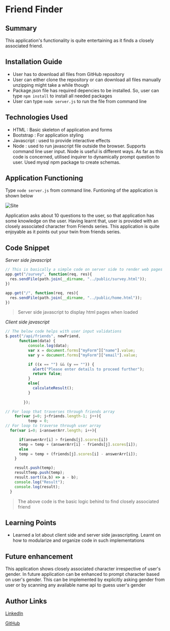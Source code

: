 # Friend Finder

## Summary
This application's functionality is quite entertaining as it finds a closely associated friend.

## Installation Guide
* User has to download all files from GitHub repository
* User can either clone the repository or can download all files manually unzipping might take a while though
* Package.json file has required depencies to be installed. So, user can type `npm install` to install all needed packages
* User can type `node server.js` to run the file from command line

## Technologies Used
- HTML : Basic skeleton of application and forms
- Bootstrap : For application styling
- Javascript : used to provide interactive effects
- Node : used to run javascript file outside the browser. Supports command line user input. Node is useful is different ways. As
far as this code is concerned, utilised inquirer to dynamically prompt question to user. Used mysql npm package to create schemas.

## Application Functioning
Type `node server.js` from command line. Funtioning of the application is shown below

![Site](gifs/FriendFinder.gif)

Application asks about 10 questions to the user, so that application has some knowledge on the user. Having learnt that, user is provided with an closely associated character from Friends series. This application is quite enjoyable as it points out your twin from friends series.

## Code Snippet
*Server side javascript*

```Javascript
// This is basically a simple code on server side to render web pages
app.get("/survey", function(req, res){
  res.sendFile(path.join(__dirname, "../public/survey.html"));
})

app.get("/", function(req, res){
  res.sendFile(path.join(__dirname, "../public/home.html"));
})
```
>Server side javascript to display html pages when loaded

*Client side javascript*

```Javascript
// The below code helps with user input validations
$.post("/api/friends", newFriend,
      function(data) {
          console.log(data);
          var x = document.forms["myForm"]["name"].value;
          var y = document.forms["myForm"]["email"].value;

          if ((x == "") && (y == "")) {
            alert("Please enter details to proceed further");
            return false;
          }
          else{
            calculateResult();
          }
          
        });
```

```Javascript
// For loop that traverses through friends array
    for(var j=0; j<friends.length-1; j++){
          temp = 0;
// For loop to traverse through user array
  for(var i=0; i<answerArr.length; i++){

      if(answerArr[i] > friends[j].scores[i])
      temp = temp + (answerArr[i] - friends[j].scores[i]);
      else
      temp = temp + (friends[j].scores[i] - answerArr[i]);
    }

    result.push(temp);
    resultTemp.push(temp);
    result.sort((a,b) => a - b);
    console.log("Result");
    console.log(result);
  }
```
>The above code is the basic logic behind to find closely associated friend

## Learning Points
* Learned a lot about client side and server side javascripting. Learnt on how to modularize and organize code in such implementations

## Future enhancement
This application shows closely associated character irrespective of user's gender. In future application can be enhanced to prompt character based on user's gender. This can be implemented by explicitly asking gender from user or by scanning any available name api to guess user's gender

## Author Links
[LinkedIn](https://www.linkedin.com/in/mahisha-gunasekaran-0a780a88/)

[GitHub](https://github.com/Mahi-Mani)
